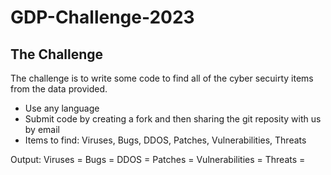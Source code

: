 # GDP-Challenge-2023

## The Challenge

The challenge is to write some code to find all of the cyber secuirty items from the data provided.

- Use any language
- Submit code by creating a fork and then sharing the git reposity with us by email
- Items to find: Viruses, Bugs, DDOS, Patches, Vulnerabilities, Threats

Output:
Viruses =
Bugs =
DDOS =
Patches =
Vulnerabilities =
Threats =
